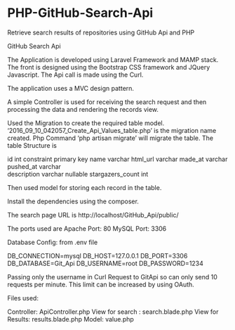 # PHP-GitHub-Search-Api
Retrieve search results of repositories using GitHub Api and PHP

GitHub Search Api 

The Application is developed using Laravel Framework and MAMP stack.
The front is designed using the Bootstrap CSS framework and JQuery Javascript.
The Api call is made using the Curl.

The application uses a MVC design pattern.

A simple Controller is used for receiving the search request and then processing the data and rendering the records view.

Used the Migration to create the required table model.
‘2016_09_10_042057_Create_Api_Values_table.php’ is the migration name created.
Php Command ‘php artisan migrate’ will migrate the table. 
The table Structure is 

id				int 			constraint primary key
name				varchar
html_url			varchar
made_at			varchar
pushed_at			varchar		
description		varchar		nullable
stargazers_count	int


Then used model for storing each record in the table.


Install the dependencies using the composer.

The search page URL is http://localhost/GitHub_Api/public/

The ports used are 
Apache Port: 80
MySQL Port: 3306

Database Config: from .env file 

DB_CONNECTION=mysql
DB_HOST=127.0.0.1
DB_PORT=3306
DB_DATABASE=Git_Api
DB_USERNAME=root
DB_PASSWORD=1234

Passing only the username in Curl Request to GitApi so can only send 10 requests per minute. This limit can be increased by using OAuth.

Files used:

Controller: 		    ApiController.php
View for search : 	search.blade.php
View for Results:	  results.blade.php
Model: 			        value.php
